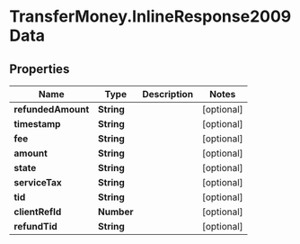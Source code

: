 # TransferMoney.InlineResponse2009Data

## Properties
Name | Type | Description | Notes
------------ | ------------- | ------------- | -------------
**refundedAmount** | **String** |  | [optional] 
**timestamp** | **String** |  | [optional] 
**fee** | **String** |  | [optional] 
**amount** | **String** |  | [optional] 
**state** | **String** |  | [optional] 
**serviceTax** | **String** |  | [optional] 
**tid** | **String** |  | [optional] 
**clientRefId** | **Number** |  | [optional] 
**refundTid** | **String** |  | [optional] 


